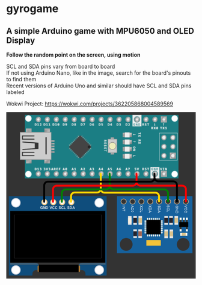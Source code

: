 # gyrogame

## A simple Arduino game with MPU6050 and OLED Display
**Follow the random point on the screen, using motion**

SCL and SDA pins vary from board to board\
If not using Arduino Nano, like in the image, search for the board's pinouts to find them\
Recent versions of Arduino Uno and similar should have SCL and SDA pins labeled

Wokwi Project: https://wokwi.com/projects/362205868004589569

![Alt text](/esquema.png "Made with Wokwi")
